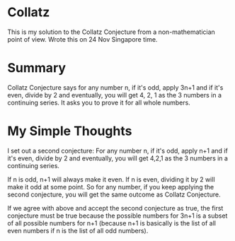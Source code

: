 # Collatz

This is my solution to the Collatz Conjecture from a non-mathematician point of view. Wrote this on 24 Nov Singapore time. 

# Summary

Collatz Conjecture says for any number n, if it's odd, apply 3n+1 and if it's even, divide by 2 and eventually, you will get 4, 2, 1 as the 3 numbers in a continuing series. It asks you to prove it for all whole numbers.

# My Simple Thoughts

I set out a second conjecture: For any number n, if it's odd, apply n+1 and if it's even, divide by 2 and eventually, you will get 4,2,1 as the 3 numbers in a continuing series.

If n is odd, n+1 will always make it even.
If n is even, dividing it by 2 will make it odd at some point.
So for any number, if you keep applying the second conjecture, you will get the same outcome as Collatz Conjecture.

If we agree with above and accept the second conjecture as true, the first conjecture must be true because the possible numbers for 3n+1 is a subset of all possible numbers for n+1 (because n+1 is basically is the list of all even numbers if n is the list of all odd numbers). 
